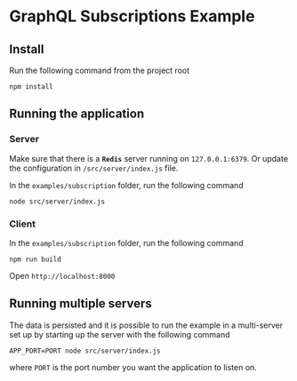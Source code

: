 # GraphQL Subscriptions Example

## Install

Run the following command from the project root

`npm install`

## Running the application

### Server

Make sure  that there is a **`Redis`** server running on `127.0.0.1:6379`. Or update the configuration in `/src/server/index.js` file.

In the `examples/subscription` folder, run the following command

`node src/server/index.js`

### Client

In the `examples/subscription` folder, run the following command

`npm run build`

Open `http://localhost:8000`

## Running multiple servers

The data is persisted and it is possible to run the example in a multi-server set up by starting up the server with the following command

`APP_PORT=PORT node src/server/index.js`

where `PORT` is the port number you want the application to listen on.
